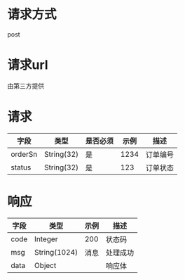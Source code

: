 # 请求方式
post



# 请求url
由第三方提供



# 请求
   字段  |  类型  |  是否必须  |  示例  |  描述  
------------------------------|---------------|------|-----------------------------------|-----------------------------------
orderSn                       |  String(32)   |  是  |  1234                              |  订单编号
status                        |  String(32)   |  是  |  123                               |  订单状态


# 响应
   字段  |  类型  |  示例  |  描述  
------------------------------|---------------|-----------------------------------|-----------------------------------
code                          |  Integer      |  200                              |  状态码
msg                           |  String(1024) |  消息                              |  处理成功
data                          |  Object       |                                   |  响应体


